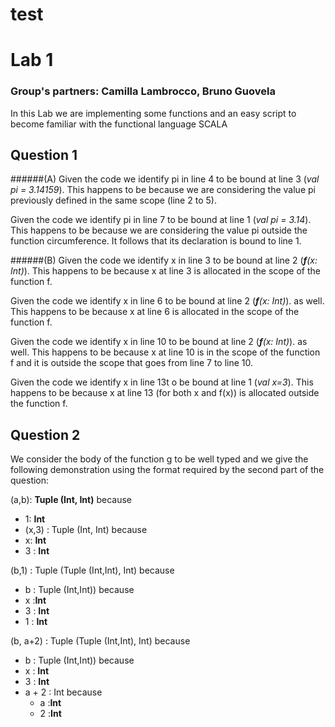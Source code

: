 test
====
# Lab 1
### Group's partners: Camilla Lambrocco, Bruno Guovela

In this Lab we are implementing some functions and an easy script to become familiar with the functional language SCALA

## Question 1 

######(A)
Given the code we identify pi in line 4 to be bound at line 3 (*val pi = 3.14159*). This happens to be because we are considering the value pi previously defined in the same scope (line 2 to 5).

Given the code we identify pi in line 7 to be bound at line 1 (*val pi = 3.14*). This happens to be because we are considering the value pi outside the function circumference. It follows that its declaration is bound to line 1.


######(B)
Given the code we identify x in line 3 to be bound at line 2 (_**f**(x: Int)_). This happens to be because x at line 3 is allocated in the scope of the function f.

Given the code we identify x in line 6 to be bound at line 2 (_**f**(x: Int)_). as well. This happens to be because x at line 6 is allocated in the scope of the function f. 

Given the code we identify x in line 10 to be bound at line 2 (_**f**(x: Int)_). as well. This happens to be because x at line 10 is in the scope of the function f and it is outside the scope that goes from line 7 to line 10.

Given the code we identify x in line 13t o be bound at line 1 (*val x=3*). This happens to be because x at line 13 (for both x and f(x)) is allocated outside the function f. 

## Question 2

We consider the body of the function g to be well typed and we give the following demonstration using the format required by the second part of the question:

(a,b): **Tuple (Int, Int)** because
 - 1: **Int**
  - (x,3) : Tuple (Int, Int) because
  - x: **Int**
  - 3 : **Int**
  
(b,1) : Tuple (Tuple (Int,Int), Int) because
 - b : Tuple (Int,Int)) because
  - x :**Int**
  - 3 : **Int**
 - 1 : **Int**

(b, a+2) : Tuple (Tuple (Int,Int), Int) because
 - b : Tuple (Int,Int)) because
  - x : **Int**
  - 3 : **Int**
- a + 2 : Int because
  - a :**Int**
  - 2 :**Int**